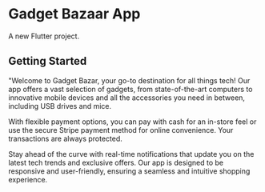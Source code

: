 # Gadget Bazaar App

A new Flutter project.

## Getting Started

"Welcome to Gadget Bazar, your go-to destination for all things tech! Our app offers a vast selection of gadgets, from state-of-the-art computers to innovative mobile devices and all the accessories you need in between, including USB drives and mice.

With flexible payment options, you can pay with cash for an in-store feel or use the secure Stripe payment method for online convenience. Your transactions are always protected.

Stay ahead of the curve with real-time notifications that update you on the latest tech trends and exclusive offers. Our app is designed to be responsive and user-friendly, ensuring a seamless and intuitive shopping experience.
